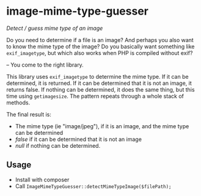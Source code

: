 # image-mime-type-guesser
*Detect / guess mime type of an image*

Do you need to determine if a file is an image? And perhaps you also want to know the mime type of the image?
Do you basically want something like `exif_imagetype`, but which also works when PHP is compiled without exif?

&ndash; You come to the right library.

This library uses `exif_imagetype` to determine the mime type. If it can be determined, it is returned. If it can be determined that it is not an image, it returns false. If nothing can be determined, it does the same thing, but this time using `getimagesize`. The pattern repeats through a whole stack of methods.

The final result is:

- The mime type (ie "image/jpeg"), if it is an image, and the mime type can be determined
- *false* if it can be determined that it is not an image
- *null* if nothing can be determined.

## Usage

- Install with composer
- Call ```ImageMimeTypeGuesser::detectMimeTypeImage($filePath);```
